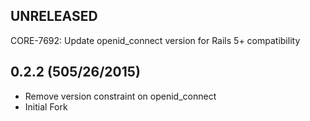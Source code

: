 ## UNRELEASED

CORE-7692: Update openid_connect version for Rails 5+ compatibility

## 0.2.2 (505/26/2015)

- Remove version constraint on openid_connect
- Initial Fork
